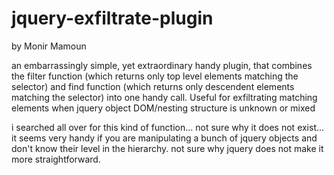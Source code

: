 # jquery-exfiltrate-plugin

by Monir Mamoun

an embarrassingly simple, yet extraordinary handy plugin, that combines the filter function (which returns only top level elements matching the selector) and find function (which returns only descendent elements matching the selector) into one handy call. Useful for exfiltrating matching elements when jquery object DOM/nesting structure is unknown or mixed

i searched all over for this kind of function... not sure why it does not exist... it seems very handy if you are manipulating a bunch of jquery objects and don't know their level in the hierarchy. not sure why jquery does not make it more straightforward.

